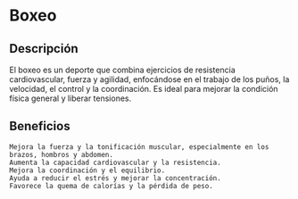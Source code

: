 # Boxeo

## Descripción

El boxeo es un deporte que combina ejercicios de resistencia cardiovascular, fuerza y agilidad, enfocándose en el trabajo de los puños, la velocidad, el control y la coordinación. Es ideal para mejorar la condición física general y liberar tensiones.

## Beneficios

    Mejora la fuerza y la tonificación muscular, especialmente en los brazos, hombros y abdomen.
    Aumenta la capacidad cardiovascular y la resistencia.
    Mejora la coordinación y el equilibrio.
    Ayuda a reducir el estrés y mejorar la concentración.
    Favorece la quema de calorías y la pérdida de peso.